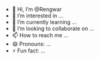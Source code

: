 - 👋 Hi, I’m @Rengwar
- 👀 I’m interested in ...
- 🌱 I’m currently learning ...
- 💞️ I’m looking to collaborate on ...
- 📫 How to reach me ...
- 😄 Pronouns: ...
- ⚡ Fun fact: ...

<!---
Rengwar/Rengwar is a ✨ special ✨ repository because its `README.md` (this file) appears on your GitHub profile.
You can click the Preview link to take a look at your changes.
--->
